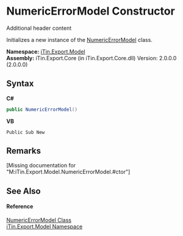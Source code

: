 # NumericErrorModel Constructor 
Additional header content 

Initializes a new instance of the <a href="T_iTin_Export_Model_NumericErrorModel">NumericErrorModel</a> class.

**Namespace:**&nbsp;<a href="N_iTin_Export_Model">iTin.Export.Model</a><br />**Assembly:**&nbsp;iTin.Export.Core (in iTin.Export.Core.dll) Version: 2.0.0.0 (2.0.0.0)

## Syntax

**C#**<br />
``` C#
public NumericErrorModel()
```

**VB**<br />
``` VB
Public Sub New
```


## Remarks
\[Missing <remarks> documentation for "M:iTin.Export.Model.NumericErrorModel.#ctor"\]

## See Also


#### Reference
<a href="T_iTin_Export_Model_NumericErrorModel">NumericErrorModel Class</a><br /><a href="N_iTin_Export_Model">iTin.Export.Model Namespace</a><br />